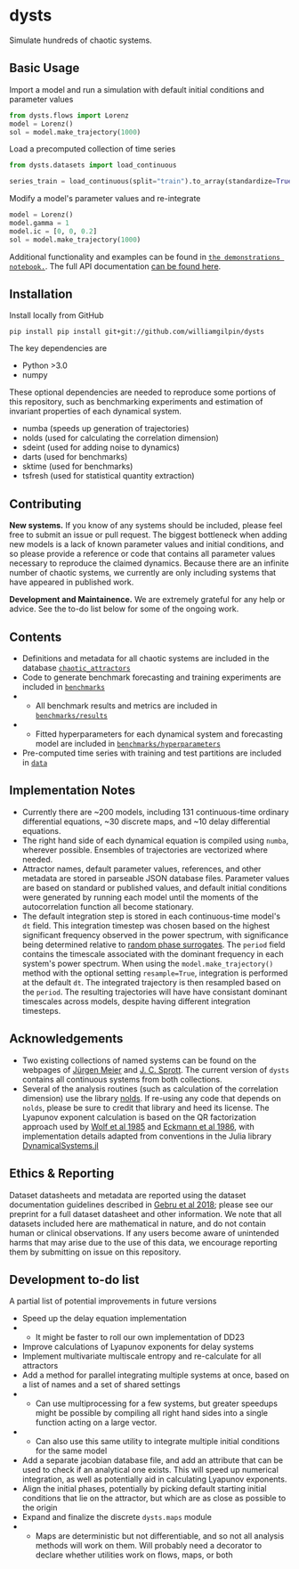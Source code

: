# dysts

Simulate hundreds of chaotic systems.


## Basic Usage

Import a model and run a simulation with default initial conditions and parameter values

```python
from dysts.flows import Lorenz
model = Lorenz()
sol = model.make_trajectory(1000)
```

Load a precomputed collection of time series

```python
from dysts.datasets import load_continuous

series_train = load_continuous(split="train").to_array(standardize=True)
```

Modify a model's parameter values and re-integrate

```python
model = Lorenz()
model.gamma = 1
model.ic = [0, 0, 0.2]
sol = model.make_trajectory(1000)
```

Additional functionality and examples can be found in [`the demonstrations notebook.`](demos.ipynb). The full API documentation [can be found here](http://www.wgilpin.com/dysts/spbuild/html/index.html).

## Installation

Install locally from GitHub

    pip install pip install git+git://github.com/williamgilpin/dysts

The key dependencies are

+ Python >3.0
+ numpy

These optional dependencies are needed to reproduce some portions of this repository, such as benchmarking experiments and estimation of invariant properties of each dynamical system.

+ numba (speeds up generation of trajectories)
+ nolds (used for calculating the correlation dimension)
+ sdeint (used for adding noise to dynamics)
+ darts (used for benchmarks)
+ sktime (used for benchmarks)
+ tsfresh (used for statistical quantity extraction)



## Contributing

**New systems.** If you know of any systems should be included, please feel free to submit an issue or pull request. The biggest bottleneck when adding new models is a lack of known parameter values and initial conditions, and so please provide a reference or code that contains all parameter values necessary to reproduce the claimed dynamics. Because there are an infinite number of chaotic systems, we currently are only including systems that have appeared in published work.

**Development and Maintainence.** We are extremely grateful for any help or advice. See the to-do list below for some of the ongoing work.

## Contents

+ Definitions and metadata for all chaotic systems are included in the database [`chaotic_attractors`](dysts/dysts/data/chaotic_attractors.json)
+ Code to generate benchmark forecasting and training experiments are included in [`benchmarks`](dysts/benchmarks)
+ + All benchmark results and metrics are included in [`benchmarks/results`](dysts/benchmarks/results)
+ + Fitted hyperparameters for each dynamical system and forecasting model are included in [`benchmarks/hyperparameters`](dysts/benchmarks/hyperparameters)
+ Pre-computed time series with training and test partitions are included in [`data`](dysts/dysts/data)

## Implementation Notes

+ Currently there are ~200 models, including 131 continuous-time ordinary differential equations, ~30 discrete maps, and ~10 delay differential equations.
+ The right hand side of each dynamical equation is compiled using `numba`, wherever possible. Ensembles of trajectories are vectorized where needed.
+ Attractor names, default parameter values, references, and other metadata are stored in parseable JSON database files. Parameter values are based on standard or published values, and default initial conditions were generated by running each model until the moments of the autocorrelation function all become stationary.
+ The default integration step is stored in each continuous-time model's `dt` field. This integration timestep was chosen based on the highest significant frequency observed in the power spectrum, with significance being determined relative to [random phase surrogates](https://en.wikipedia.org/wiki/Surrogate_data_testing). The `period` field contains the timescale associated with the dominant frequency in each system's power spectrum. When using the `model.make_trajectory()` method with the optional setting `resample=True`, integration is performed at the default `dt`. The integrated trajectory is then resampled based on the `period`. The resulting trajectories will have have consistant dominant timescales across models, despite having different integration timesteps.

## Acknowledgements

+ Two existing collections of named systems can be found on the webpages of [J&uuml;rgen Meier](http://www.3d-meier.de/tut19/Seite1.html) and [J. C. Sprott](http://sprott.physics.wisc.edu/sprott.htm). The current version of `dysts` contains all continuous systems from both collections.
+ Several of the analysis routines (such as calculation of the correlation dimension) use the library [nolds](https://github.com/CSchoel/nolds). If re-using any code that depends on `nolds`, please be sure to credit that library and heed its license. The Lyapunov exponent calculation is based on the QR factorization approach used by [Wolf et al 1985](https://www.sciencedirect.com/science/article/abs/pii/0167278985900119) and [Eckmann et al 1986](https://journals.aps.org/pra/abstract/10.1103/PhysRevA.34.4971), with implementation details adapted from conventions in the Julia library [DynamicalSystems.jl](https://github.com/JuliaDynamics/DynamicalSystems.jl/)


## Ethics & Reporting

Dataset datasheets and metadata are reported using the dataset documentation guidelines described in [Gebru et al 2018](https://arxiv.org/abs/1803.09010); please see our preprint for a full dataset datasheet and other information. We note that all datasets included here are mathematical in nature, and do not contain human or clinical observations. If any users become aware of unintended harms that may arise due to the use of this data, we encourage reporting them by submitting on issue on this repository.


## Development to-do list

A partial list of potential improvements in future versions

+ Speed up the delay equation implementation
+ + It might be faster to roll our own implementation of DD23
+ Improve calculations of Lyapunov exponents for delay systems
+ Implement multivariate multiscale entropy and re-calculate for all attractors
+ Add a method for parallel integrating multiple systems at once, based on a list of names and a set of shared settings
+ + Can use multiprocessing for a few systems, but greater speedups might be possible by compiling all right hand sides into a single function acting on a large vector.
+ + Can also use this same utility to integrate multiple initial conditions for the same model
+ Add a separate jacobian database file, and add an attribute that can be used to check if an analytical one exists. This will speed up numerical integration, as well as potentially aid in calculating Lyapunov exponents.
+ Align the initial phases, potentially by picking default starting initial conditions that lie on the attractor, but which are as close as possible to the origin
+ Expand and finalize the discrete `dysts.maps` module
+ + Maps are deterministic but not differentiable, and so not all analysis methods will work on them. Will probably need a decorator to declare whether utilities work on flows, maps, or both



